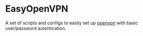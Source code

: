 EasyOpenVPN
===========

A set of scripts and configs to easily set up [openvpn](https://openvpn.net/) with basic user/password autentication.
